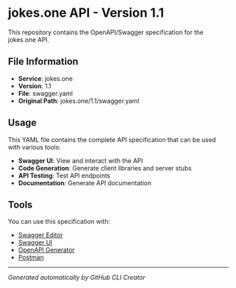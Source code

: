 # jokes.one API - Version 1.1

This repository contains the OpenAPI/Swagger specification for the jokes.one API.

## File Information

- **Service**: jokes.one
- **Version**: 1.1
- **File**: swagger.yaml
- **Original Path**: jokes.one/1.1/swagger.yaml

## Usage

This YAML file contains the complete API specification that can be used with various tools:

- **Swagger UI**: View and interact with the API
- **Code Generation**: Generate client libraries and server stubs
- **API Testing**: Test API endpoints
- **Documentation**: Generate API documentation

## Tools

You can use this specification with:

- [Swagger Editor](https://editor.swagger.io/)
- [Swagger UI](https://swagger.io/tools/swagger-ui/)
- [OpenAPI Generator](https://openapi-generator.tech/)
- [Postman](https://www.postman.com/)

---

*Generated automatically by GitHub CLI Creator*
